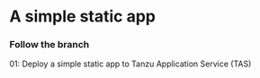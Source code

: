 # A simple static app

### Follow the branch

01: Deploy a simple static app to Tanzu Application Service (TAS)